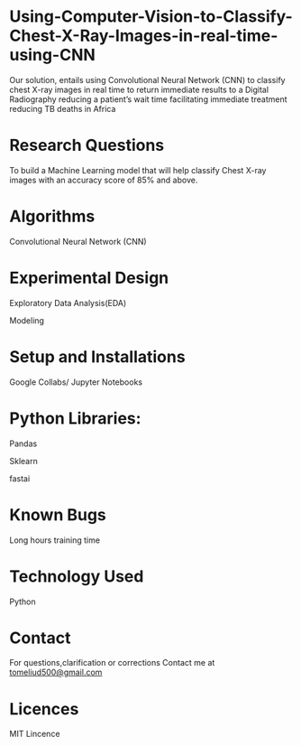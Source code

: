 # Using-Computer-Vision-to-Classify-Chest-X-Ray-Images-in-real-time-using-CNN
Our solution, entails using Convolutional Neural Network (CNN) to classify chest X-ray images in real time to return immediate results to a Digital Radiography reducing a patient’s wait time facilitating immediate treatment reducing TB deaths in Africa

# Research Questions
To build a Machine Learning model that will help classify Chest X-ray images with an accuracy score of 85% and above.

# Algorithms
Convolutional Neural Network (CNN)

# Experimental Design
Exploratory Data Analysis(EDA)

Modeling

# Setup and Installations
Google Collabs/ Jupyter Notebooks

# Python Libraries:
Pandas

Sklearn

fastai

# Known Bugs
Long hours training time

# Technology Used
Python

# Contact
For questions,clarification or corrections Contact me at tomeliud500@gmail.com

# Licences
MIT Lincence
